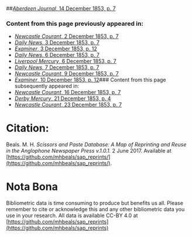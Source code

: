 ##[*Aberdeen Journal*, 14 December 1853, p. 7](https://mhbeals.github.io/sap_html/Aberdeen-Journal/Aberdeen-Journal-14-December-1853-p-7)

### Content from this page previously appeared in:
+ [*Newcastle Courant*, 2 December 1853, p. 7](https://mhbeals.github.io/sap_html/Newcastle-Courant/Newcastle-Courant-2-December-1853-p-7)
+ [*Daily News*, 3 December 1853, p. 7](https://mhbeals.github.io/sap_html/Daily-News/Daily-News-3-December-1853-p-7)
+ [*Examiner*, 3 December 1853, p. 12](https://mhbeals.github.io/sap_html/Examiner/Examiner-3-December-1853-p-12)
+ [*Daily News*, 6 December 1853, p. 7](https://mhbeals.github.io/sap_html/Daily-News/Daily-News-6-December-1853-p-7)
+ [*Liverpool Mercury*, 6 December 1853, p. 7](https://mhbeals.github.io/sap_html/Liverpool-Mercury/Liverpool-Mercury-6-December-1853-p-7)
+ [*Daily News*, 7 December 1853, p. 7](https://mhbeals.github.io/sap_html/Daily-News/Daily-News-7-December-1853-p-7)
+ [*Newcastle Courant*, 9 December 1853, p. 7](https://mhbeals.github.io/sap_html/Newcastle-Courant/Newcastle-Courant-9-December-1853-p-7)
+ [*Examiner*, 10 December 1853, p. 12](https://mhbeals.github.io/sap_html/Examiner/Examiner-10-December-1853-p-12)### Content from this page subsequently appeared in:
+ [*Newcastle Courant*, 16 December 1853, p. 7](https://mhbeals.github.io/sap_html/Newcastle-Courant/Newcastle-Courant-16-December-1853-p-7)
+ [*Derby Mercury*, 21 December 1853, p. 4](https://mhbeals.github.io/sap_html/Derby-Mercury/Derby-Mercury-21-December-1853-p-4)
+ [*Newcastle Courant*, 23 December 1853, p. 7](https://mhbeals.github.io/sap_html/Newcastle-Courant/Newcastle-Courant-23-December-1853-p-7)
                    
# Citation: 

Beals. M. H. *Scissors and Paste Database: A Map of Reprinting and Reuse in the Anglophone Newspaper Press v.1.0.1.* 2 June 2017. Available at [https://github.com/mhbeals/sap_reprints/](https://github.com/mhbeals/sap_reprints/). 
                    
# Nota Bona

Bibliometric data is time consuming to produce but benefits us all. Please remember to cite or acknowledge this and any other bibliometric data you use in your research. All data is available CC-BY 4.0 at [https://github.com/mhbeals/sap_reprints](https://github.com/mhbeals/sap_reprints)
